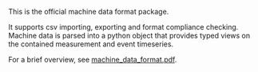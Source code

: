 This is the official machine data format package.

It supports csv importing, exporting and format compliance checking.
Machine data is parsed into a python object that provides typed views on the contained measurement and event timeseries.

For a brief overview, see [machine_data_format.pdf](files/info/machine_data_format.pdf).